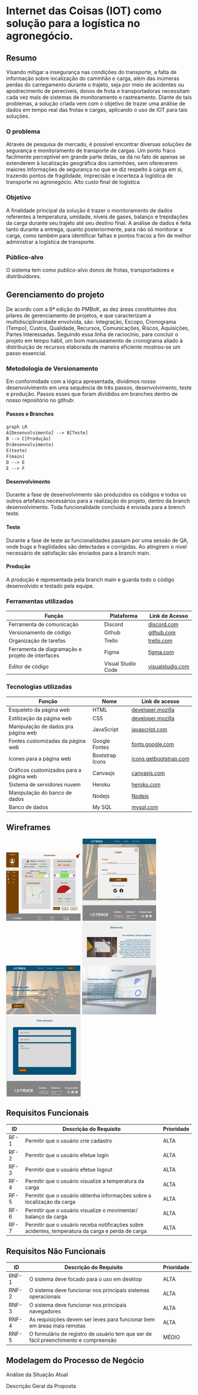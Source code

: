 # Internet das Coisas (IOT) como solução para a logística no agronegócio.

## Resumo
Visando mitigar a insegurança nas condições do transporte, a falta de informação sobre localização do caminhão e carga, além das inúmeras perdas do carregamento durante o trajeto, seja por meio de acidentes ou apodrecimento de perecíveis, donos de frota e transportadoras necessitam cada vez mais de sistemas de monitoramento e rastreamento. Diante de tais problemas, a solução criada vem com o objetivo de trazer uma análise de dados em tempo real das frotas e cargas, aplicando o uso de IOT para tais soluções. 

### O problema
Através de pesquisa de mercado, é possível encontrar diversas soluções de segurança e monitoramento de transporte de cargas. Um ponto fraco facilmente perceptível em grande parte delas, se dá no fato de apenas se extenderem à localização geográfica dos caminhões, sem oferecerem maiores informações de segurança no que se diz respeito à carga em si, trazendo pontos de fragilidade, imprecisão e incerteza à logística de transporte no agronegócio.
Alto custo final de logística  


### Objetivo
A finalidade principal da solução é trazer o monitoramento de dados referentes à temperatura, umidade, níveis de gases, balanço e trepidações da carga durante seu trajeto até seu destino final. A análise de dados é feita tanto durante a entrega, quanto posteriormente, para não só monitorar a carga, como também para identificar falhas e pontos fracos a fim de melhor administrar a logística de transporte.

### Público-alvo
O sistema tem como publico-alvo donos de frotas, transportadores e distribuidores.

## Gerenciamento do projeto
De acordo com a 6ª edição do PMBoK, as dez áreas constituintes dos pilares de gerenciamento de projetos, e que caracterizam a multidisciplinaridade envolvida, são: Integração, Escopo, Cronograma (Tempo), Custos, Qualidade, Recursos, Comunicações, Riscos, Aquisições, Partes Interessadas. Seguindo essa linha de raciocínio, para concluir o projeto em tempo hábil, um bom manuseamento de cronograma aliado à distribuição de recursos elaborada de maneira eficiente mostrou-se um passo essencial.


### Metodologia de Versionamento
Em conformidade com a lógica apresentada, dividimos nosso desenvolvimento em uma sequência de três passos, desenvolvimento, teste e produção. Passos esses que foram divididos em branches dentro de nosso repositório no github:

#### Passos e Branches
```mermaid
graph LR
A[Desenvolvimento] --> B[Teste]
B --> C[Produção]
D(desenvolvimento)
E(teste)
F(main)
D --> E
E --> F
```
#### Desenvolvimento
Durante a fase de desenvolvimento são produzidos os códigos e todos os outros artefatos necessários para a realização do projeto, dentro da branch desenvolvimento. Toda funcionalidade concluida é enviada para a brench teste.
#### Teste
Durante a fase de teste as funcionalidades passam por uma sessão de QA, onde bugs e fragilidades são detectadas e corrigidas. Ao atingirem o nivel necessário de satisfação são enviados para a branch main.
#### Produção
A produção é representada pela branch main e guarda todo o código desenvolvido e testado pela equipe.


### Ferramentas utilizadas

|Função    | Plataforma  | Link de Acesso |
|------|-----------------------------------------|----|
| Ferramenta de comunicação | Discord| [discord.com](https://discord.com/)|
| Versionamento de código |Github| [github.com](https://github.com/ViFMarques/Hackathon-StartSe)|
| Organização de tarefas | Trello | [trello.com](https://trello.com/)|
| Ferramenta de diagramação e projeto de interfaces | Figma | [figma.com](https://www.figma.com/)|
| Editor de código | Visual Studio Code| [visualstudio.com](https://code.visualstudio.com/)|


### Tecnologias utilizadas

| Função | Nome | Link de acesso |
|---------------------|----------------|----------|
| Esqueleto da página web| HTML | [developer.mozilla](https://developer.mozilla.org/pt-BR/docs/Web/HTML)|
| Estilização da página web | CSS |[developer.mozilla](https://developer.mozilla.org/pt-BR/docs/Web/CSS)| 
| Manipulação de dados pra página web |JavaScript |[javascript.com](https://www.javascript.com/)|
| Fontes customizadas da página web |Google Fontes |[fonts.google.com](https://fonts.google.com/)|
| ícones para a página web | Bootstrap Icons | [icons.getbootstrap.com](https://icons.getbootstrap.com/)|
| Gráficos customizados para a página web | Canvasjs | [canvasjs.com](https://canvasjs.com/)|
| Sistema de servidores nuvem | Heroku | [heroku.com](https://www.heroku.com/)|
| Manipulação do banco de dados| Nodejs | [Nodejs](https://nodejs.org/en/)|
| Banco de dados |My SQL |[mysql.com](https://www.mysql.com/)| 


## Wireframes

<img src="/img-documentacao/Dashboard.png" alt="Dashboard" style="height: 40%; width:40%;"/>
<img src="/img-documentacao/Login.png" alt="Login" style="height: 40%; width:40%;"/>
<img src="/img-documentacao/landing.png" alt="landing" style="height: 40%; width:40%;"/>
<img src="/img-documentacao/sobre.png" alt="sobre" style="height: 40%; width:40%;"/>
<img src="/img-documentacao/contato.png" alt="contato" style="height: 40%; width:40%;"/>

## Requisitos Funcionais

|ID    |Descrição do Requisito                                                                             |Prioridade|
|------|---------------------------------------------------------------------------------------------------|----------|
|RF-1  |Permitir que o usuário crie cadastro                                                               |     ALTA |
|RF-2  |Permitir que o usuário efetue login                                                                |     ALTA |
|RF-3  |Permitir que o usuário efetue logout                                                               |     ALTA |
|RF-4  |Permitir que o usuário visualize a temperatura da carga                                            |     ALTA |
|RF-5  |Permitir que o usuário obtenha informações sobre a localização da carga                            |     ALTA |
|RF-6  |Permitir que o usuário visualize o movimentar/ balanço da carga                                    |     ALTA |
|RF-7  |Permitir que o usuário receba notificações sobre acidentes, temperatura da carga e perda de carga  |     ALTA |

## Requisitos Não Funcionais

|ID     |Descrição do Requisito                                                               |Prioridade|
|-------|-------------------------------------------------------------------------------------|----------|
|RNF-1  |O sistema deve focado para o uso em desktop                                          |     ALTA |
|RNF-2  |O sistema deve funcionar nos principais sistemas operacionais                        |     ALTA |
|RNF-3  |O sistema deve funcionar nos principais navegadores                                  |     ALTA |
|RNF-4  |As requisições devem ser leves para funcionar bem em áreas mais remotas              |     ALTA |
|RNF-5  |O formulário de registro de usuário tem que ser de fácil preenchimento e compreensão |   MÉDIO  |


## Modelagem do Processo de Negócio

Análise da Situação Atual



Descrição Geral da Proposta



